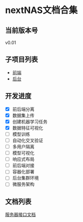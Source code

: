 # nextNAS文档合集
## 当前版本号
v0.01

## 子项目列表
- [前端](https://github.com/next-NAS/frontend)
- [后台](https://github.com/next-NAS/backend)

## 开发进度
- [x] 前后端分离  
- [x] 数据集上传  
- [x] 创建机器学习任务  
- [x] 数据特征可视化  
- [ ] 模型训练  
- [ ] 自动化交叉验证
- [ ] 多用户隔离
- [ ] 模型可视化
- [ ] 响应式布局  
- [ ] 前后端对接  
- [ ] 容器化部署  
- [ ] 后台集群环境  
- [ ] 微服务架构  

## 文档列表
[服务器接口文档](https://github.com/next-NAS/documents/blob/master/interface.md)